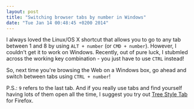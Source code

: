 ```yaml
---
layout: post
title: "Switching browser tabs by number in Windows"
date: "Tue Jan 14 00:48:45 +0200 2014"
---
```


I always loved the Linux/OS X shortcut that allows you to go to any tab between
1 and 8 by using `ALT + number` (or `CMD + number`). However, I couldn't get
it to work on Windows. Recently, out of pure luck, I stubmled across the
working key combination - you just have to use `CTRL` instead!

So, next time you're browsing the Web on a Windows box, go ahead and switch
between tabs using `CTRL + number`!


P.S.: `9` refers to the last tab. And if you really use tabs and find yourself
having lots of them open all the time, I suggest you try out
[Tree Style Tab](https://addons.mozilla.org/en-US/firefox/addon/tree-style-tab/)
for Firefox.
